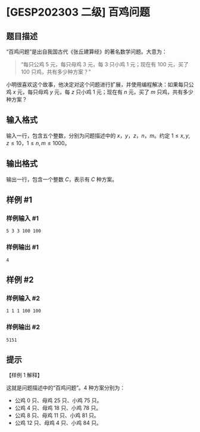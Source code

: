 # [GESP202303 二级] 百鸡问题

## 题目描述

“百鸡问题”是出自我国古代《张丘建算经》的著名数学问题。大意为：
> “每只公鸡 $5$ 元，每只母鸡 $3$ 元，每 $3$ 只小鸡 $1$ 元；现在有 $100$ 元，买了 $100$ 只鸡，共有多少种方案？”

小明很喜欢这个故事，他决定对这个问题进行扩展，并使用编程解决：如果每只公鸡 $x$ 元，每只母鸡 $y$ 元，每 $z$ 只小鸡 $1$ 元；现在有 $n$ 元，买了 $m$ 只鸡，共有多少种方案？

## 输入格式

输入一行，包含五个整数，分别为问题描述中的 $x$，$y$，$z$，$n$，$m$。约定 $1 \le x,y,z \le 10$，$1 \le n,m \le 1000$。

## 输出格式

输出一行，包含一个整数 $C$，表示有 $C$ 种方案。

## 样例 #1

### 样例输入 #1

```
5 3 3 100 100
```

### 样例输出 #1

```
4
```

## 样例 #2

### 样例输入 #2

```
1 1 1 100 100
```

### 样例输出 #2

```
5151
```

## 提示

【样例 1 解释】

这就是问题描述中的“百鸡问题”。$4$ 种方案分别为：
- 公鸡 $0$ 只、母鸡 $25$ 只、小鸡 $75$ 只。
- 公鸡 $4$ 只、母鸡 $18$ 只、小鸡 $78$ 只。
- 公鸡 $8$ 只、母鸡 $11$ 只、小鸡 $81$ 只。
- 公鸡 $12$ 只、母鸡 $4$ 只、小鸡 $84$ 只。